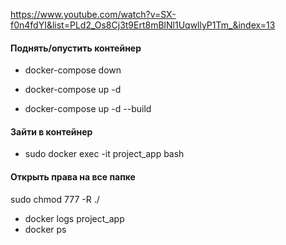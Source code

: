 https://www.youtube.com/watch?v=SX-f0n4fdYI&list=PLd2_Os8Cj3t9Ert8mBlNl1UqwllyP1Tm_&index=13

#### Поднять/опустить контейнер
- docker-compose down
- docker-compose up -d

- docker-compose up -d --build 

#### Зайти в контейнер
- sudo docker exec -it project_app bash 


#### Открыть права на все папке
sudo chmod 777 -R ./


- docker logs project_app 
- docker ps
